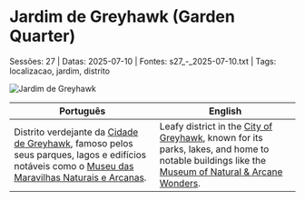 ﻿
# Jardim de Greyhawk (Garden Quarter)

Sessões: 27 | Datas: 2025-07-10 | Fontes: s27_-_2025-07-10.txt | Tags: localizacao, jardim, distrito

![Jardim de Greyhawk](assets/location/location_blank.png)

| Português | English |
|-----------|---------|
| Distrito verdejante da [Cidade de Greyhawk](cidade_de_greyhawk.md), famoso pelos seus parques, lagos e edifícios notáveis como o [Museu das Maravilhas Naturais e Arcanas](museu_das_maravilhas_naturais_e_arcanas_de_greyhawk.md). | Leafy district in the [City of Greyhawk](cidade_de_greyhawk.md), known for its parks, lakes, and home to notable buildings like the [Museum of Natural & Arcane Wonders](museu_das_maravilhas_naturais_e_arcanas_de_greyhawk.md). |





















